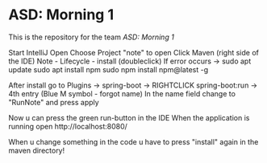 # ASD: Morning 1
 
This is the repository for the team *ASD: Morning 1*

Start IntelliJ
Open
Choose Project "note" to open
Click Maven (right side of the IDE)
Note - Lifecycle - install (doubleclick)
If error occurs ->  sudo apt update
                    sudo apt install npm
                    sudo npm install npm@latest -g

After install go to Plugins -> spring-boot -> 
RIGHTCLICK spring-boot:run -> 4th entry (Blue M symbol - forgot name)
In the name field change to "RunNote" and press apply

Now u can press the green run-button in the IDE
When the application is running open http://localhost:8080/

When u change something in the code u have to press "install" again in the maven directory!


